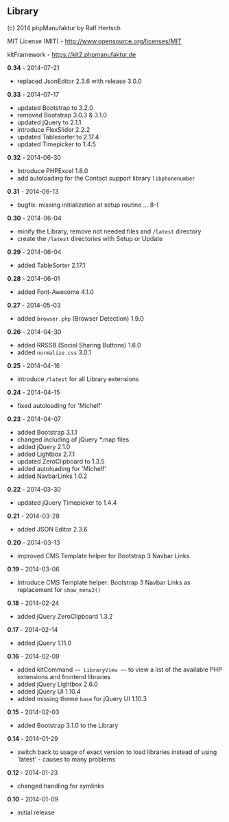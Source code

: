 ## Library

(c) 2014 phpManufaktur by Ralf Hertsch

MIT License (MIT) - <http://www.opensource.org/licenses/MIT>

kitFramework - <https://kit2.phpmanufaktur.de>

**0.34** - 2014-07-21

* replaced JsonEditor 2.3.6 with release 3.0.0

**0.33** - 2014-07-17

* updated Bootstrap to 3.2.0
* removed Bootstrap 3.0.3 & 3.1.0
* updated jQuery to 2.1.1
* introduce FlexSlider 2.2.2
* updated Tablesorter to 2.17.4
* updated Timepicker to 1.4.5

**0.32** - 2014-06-30

* Introduce PHPExcel 1.8.0
* add autoloading for the Contact support library `libphonenumber`

**0.31** - 2014-06-13

* bugfix: missing initialization at setup routine ... 8-(

**0.30** - 2014-06-04

* minify the Library, remove not needed files and `/latest` directory
* create the `/latest` directories with Setup or Update

**0.29** - 2014-06-04

* added TableSorter 2.17.1

**0.28** - 2014-06-01

* added Font-Awesome 4.1.0

**0.27** - 2014-05-03

* added `browser.php` (Browser Detection) 1.9.0

**0.26** - 2014-04-30

* added RRSSB (Social Sharing Buttons) 1.6.0
* added `normalize.css` 3.0.1

**0.25** - 2014-04-16

* introduce `/latest` for all Library extensions

**0.24** - 2014-04-15

* fixed autoloading for 'Michelf'

**0.23** - 2014-04-07

* added Bootstrap 3.1.1
* changed including of jQuery *.map files
* added jQuery 2.1.0
* added Lightbox 2.7.1
* updated ZeroClipboard to 1.3.5
* added autoloading for 'Michelf'
* added NavbarLinks 1.0.2

**0.22** - 2014-03-30

* updated jQuery Timepicker to 1.4.4

**0.21** - 2014-03-28

* added JSON Editor 2.3.6

**0.20** - 2014-03-13

* improved CMS Template helper for Bootstrap 3 Navbar Links

**0.19** - 2014-03-06

* Introduce CMS Template helper: Bootstrap 3 Navbar Links as replacement for `show_menu2()`

**0.18** - 2014-02-24

* added jQuery ZeroClipboard 1.3.2

**0.17** - 2014-02-14

* added jQuery 1.11.0

**0.16** - 2014-02-09

* added kitCommand `~~ LibraryView ~~` to view a list of the available PHP extensions and frontend libraries
* added jQuery Lightbox 2.6.0
* added jQuery UI 1.10.4
* added missing theme `base` for jQuery UI 1.10.3

**0.15** - 2014-02-03

* added Bootstrap 3.1.0 to the Library

**0.14** - 2014-01-29

* switch back to usage of exact version to load libraries instead of using 'latest' - causes to many problems

**0.12** - 2014-01-23

* changed handling for symlinks

**0.10** - 2014-01-09

* initial release